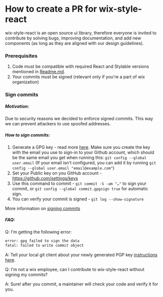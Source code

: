 # How to create a PR for wix-style-react

wix-style-react is an open source ui library, therefore everyone is invited to contribute by solving bugs, improving documentation, and add new components (as long as they are aligned with our design guidelines).

### Prerequisites

1. Code must be compatible with required React and Stylable versions mentioned in [Readme.md](../../README.md).
2. Your commits must be signed (relevant only if you're a part of wix organization)

### Sign commits
##### Motivation:
Due to security reasons we decided to enforce signed commits.
This way we can prevent attackers to use spoofed addresses.

##### How to sign commits:
1. Generate a GPG key - read more [here](https://docs.github.com/en/github/authenticating-to-github/generating-a-new-gpg-key).
  Make sure you create the key with the email you use to sign-in to your Github account, which should be the same email you get when running this: `git config --global user.email` (If your email isn't configured, you can add it by running `git config --global user.email "email@example.com"`)
2. Set your Public key on you GitHub account - https://github.com/settings/keys
3. Use this command to commit - `git commit -S -am "…"` to sign your commit, or `git config --global commit.gpgsign true` for automatic sign.
4. You can verify your commit is signed - `git log --show-signature`

More information on [signing commits](https://docs.github.com/en/github/authenticating-to-github/signing-commits)

##### FAQ:

Q: I'm getting the following error:
```bash
error: gpg failed to sign the data
fatal: failed to write commit object
```
A: Tell your local git client about your newly generated PGP key [instructions here](https://docs.github.com/en/github/authenticating-to-github/telling-git-about-your-signing-key).

Q: I'm not a wix employee, can I contribute to wix-style-react without signing my commits?

A: Sure! after you commit, a maintainer will check your code and verify it for you.
